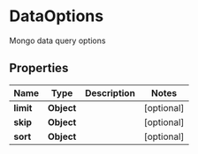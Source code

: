

# DataOptions

Mongo data query options

## Properties

| Name | Type | Description | Notes |
|------------ | ------------- | ------------- | -------------|
|**limit** | **Object** |  |  [optional] |
|**skip** | **Object** |  |  [optional] |
|**sort** | **Object** |  |  [optional] |



